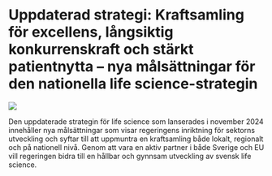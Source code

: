 # Uppdaterad strategi: Kraftsamling för excellens, långsiktig konkurrenskraft och stärkt patientnytta – nya målsättningar för den nationella life science-strategin

![](/contentassets/091b1598288f4850ad8bff7dcd37ce96/life-science__omslagsbild_150px.png?width=150&quality=85)

Den uppdaterade strategin för life science som lanserades i november 2024 innehåller nya målsättningar som visar regeringens inriktning för sektorns utveckling och syftar till att uppmuntra en kraftsamling både lokalt, regionalt och på nationell nivå. Genom att vara en aktiv partner i både Sverige och EU vill regeringen bidra till en hållbar och gynnsam utveckling av svensk life science.
